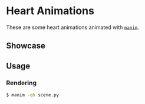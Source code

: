 # Heart Animations

These are some heart animations animated with [`manim`](https://manim.community/).

## Showcase

## Usage

### Rendering

```sh
$ manim -qh scene.py
```
